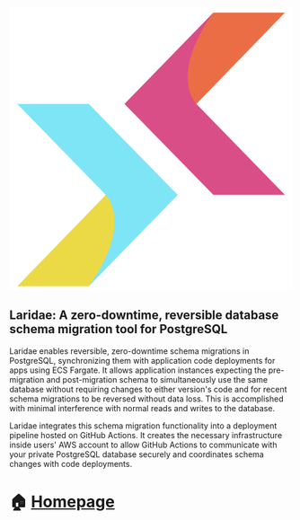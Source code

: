 <p align="center">
  <img src="images/logos/Laridae_Transparent_No_Text.png" />
</p>
<h2>Laridae: A zero-downtime, reversible database schema migration tool for PostgreSQL</h2>

Laridae enables reversible, zero-downtime schema migrations in PostgreSQL, synchronizing them with application code deployments for apps using ECS Fargate. It allows application instances expecting the pre-migration and post-migration schema to simultaneously use the same database without requiring changes to either version's code and for recent schema migrations to be reversed without data loss. This is accomplished with minimal interference with normal reads and writes to the database.

Laridae integrates this schema migration functionality into a deployment pipeline hosted on GitHub Actions. It creates the necessary infrastructure inside users' AWS account to allow GitHub Actions to communicate with your private PostgreSQL database securely and coordinates schema changes with code deployments.

# 🏠 [Homepage](https://github.com/2308-team-8/laridae)
